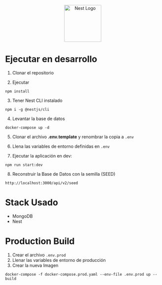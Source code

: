 <p align="center">
  <a href="http://nestjs.com/" target="blank"><img src="https://nestjs.com/img/logo-small.svg" width="120" alt="Nest Logo" /></a>
</p>

# Ejecutar en desarrollo

1. Clonar el repositorio

2. Ejecutar
```
npm install
```

3. Tener Nest CLI instalado
```
npm i -g @nestjs/cli
```

4. Levantar la base de datos
```
docker-compose up -d
```

5. Clonar el archivo __.env.template__ y renombrar la copia a ```.env```

6. Llena las variables de entorno definidas en ```.env```

7. Ejecutar la aplicación en dev:
  ```
  npm run start:dev
  ```
   
8. Reconstruir la Base de Datos con la semilla (SEED)
```
http://localhost:3000/api/v2/seed
```

# Stack Usado

*  MongoDB
*  Nest
  
# Production Build

  1. Crear el archivo ```.env.prod```
  2. Llenar las variables de entorno de producción
  3. Crear la nueva Imagen
   ```
   docker-compose -f docker-compose.prod.yaml --env-file .env.prod up --build
   ```
